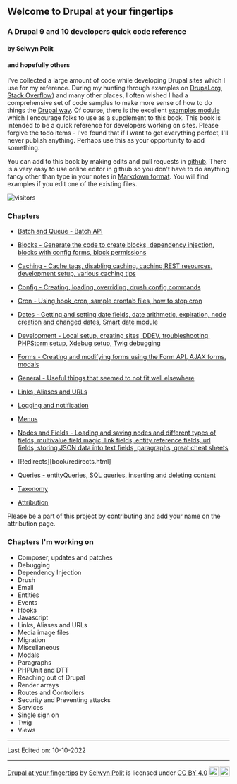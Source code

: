 ## Welcome to Drupal at your fingertips
### A Drupal 9 and 10 developers quick code reference
#### by Selwyn Polit
#### and hopefully others

I've collected a large amount of code while developing Drupal sites which I use for my reference.  During my hunting through examples on [Drupal.org](https://www.drupal.org/), [Stack Overflow](https://stackoverflow.com/questions/tagged/drupal)) and many other places, I often wished I had a comprehensive set of code samples to make more sense of how to do things the [Drupal way](https://events.drupal.org/neworleans2016/sessions/drupal-way-philosophy).  Of course, there is the excellent [examples module](https://www.drupal.org/project/examples) which I encourage folks to use as a supplement to this book.  This book is intended to be a quick reference for developers working on sites. Please forgive the todo items - I've found that if I want to get everything perfect, I'll never publish anything. Perhaps use this as your opportunity to add something.

You can add to this book by making edits and pull requests in [github](https://github.com/selwynpolit/d9book/tree/gh-pages/book).  There is a very easy to use online editor in github so you don't have to do anything fancy other than type in your notes in [Markdown format](https://github.github.com/gfm/). You will find examples if you edit one of the existing files.

![visitors](https://page-views.glitch.me/badge?page_id=selwynpolit.d9book-gh-pages-index)


### Chapters
- [Batch and Queue - Batch API](book/bq.html)
- [Blocks - Generate the code to create blocks, dependency injection, blocks with config forms, block permissions](book/blocks.html)
- [Caching - Cache tags, disabling caching, caching REST resources, development setup, various caching tips](book/caching.html)
- [Config - Creating, loading, overriding, drush config commands](book/config.md)
- [Cron - Using hook_cron, sample crontab files, how to stop cron](book/cron.md)
- [Dates - Getting and setting date fields, date arithmetic, expiration, node creation and changed dates, Smart date module](book/dates.html)
- [Development - Local setup, creating sites, DDEV, troubleshooting, PHPStorm setup, Xdebug setup, Twig debugging](book/development.html)
- [Forms - Creating and modifying forms using the Form API, AJAX forms, modals](book/forms.md)
- [General - Useful things that seemed to not fit well elsewhere](book/general.md)
- [Links, Aliases and URLs](book/links.html)
- [Logging and notification](book/logging.html)
- [Menus](book/menus.html)
- [Nodes and Fields - Loading and saving nodes and different types of fields, multivalue field magic, link fields, entity reference fields, url fields, storing JSON data into text fields, paragraphs, great cheat sheets](book/nodes_n_fields.html)
- [Redirects][book/redirects.html]
- [Queries - entityQueries, SQL queries, inserting and deleting content](book/queries.html)
- [Taxonomy](book/taxonomy.html)

- [Attribution](book/attribution.html)

Please be a part of this project by contributing and add your name on the attribution page.

### Chapters I'm working on
- Composer, updates and patches
- Debugging
- Dependency Injection
- Drush
- Email
- Entities
- Events
- Hooks
- Javascript
- Links, Aliases and URLs
- Media image files
- Migration
- Miscellaneous
- Modals
- Paragraphs
- PHPUnit and DTT
- Reaching out of Drupal
- Render arrays
- Routes and Controllers
- Security and Preventing attacks
- Services
- Single sign on
- Twig
- Views


----------


Last Edited on: 10-10-2022


---------

<p xmlns:cc="http://creativecommons.org/ns#" xmlns:dct="http://purl.org/dc/terms/"><a property="dct:title" rel="cc:attributionURL" href="https://selwynpolit.github.io/d9book/index.html">Drupal at your fingertips</a> by <a rel="cc:attributionURL dct:creator" property="cc:attributionName" href="https://www.drupal.org/u/selwynpolit">Selwyn Polit</a> is licensed under <a href="http://creativecommons.org/licenses/by/4.0/?ref=chooser-v1" target="_blank" rel="license noopener noreferrer" style="display:inline-block;">CC BY 4.0<img style="height:22px!important;margin-left:3px;vertical-align:text-bottom;" src="https://mirrors.creativecommons.org/presskit/icons/cc.svg?ref=chooser-v1"><img style="height:22px!important;margin-left:3px;vertical-align:text-bottom;" src="https://mirrors.creativecommons.org/presskit/icons/by.svg?ref=chooser-v1"></a></p>




